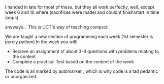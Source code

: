 I handed in late for most of these, but they all work perfectly, well, except week 6 and 10 where 
(sacrifices were made) and couldnt finish/start in time
(oops)

anyways...
This is UCT's way of teaching compsci:

We are taught a new section of programming each week (1st semester is purely python)
In the week you will:
-   Recieve an assignment of about 3-4 questions with problems relating to the content
-   Complete a practical Test based on the content of the week

The code is all marked by automarker , which is why code is a tad pedantic
or unorganized.

